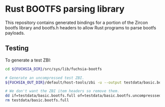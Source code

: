 Rust BOOTFS parsing library
==============================================================

This repository contains generated bindings for a portion of the Zircon bootfs library and bootfs.h
headers to allow Rust programs to parse bootfs payloads.

## Testing

To generate a test ZBI:
```sh
cd ${FUCHSIA_DIR}/src/sys/lib/fuchsia-bootfs

# Generate an uncompressed test ZBI.
${FUCHSIA_OUT_DIR}/default/host-tools/zbi -u --output testdata/basic.bootfs.full testdata/input

# We don't want the ZBI item headers so remove them.
dd if=testdata/basic.bootfs.full of=testdata/basic.bootfs.uncompresssed bs=1 skip=64
rm testdata/basic.bootfs.full
```
